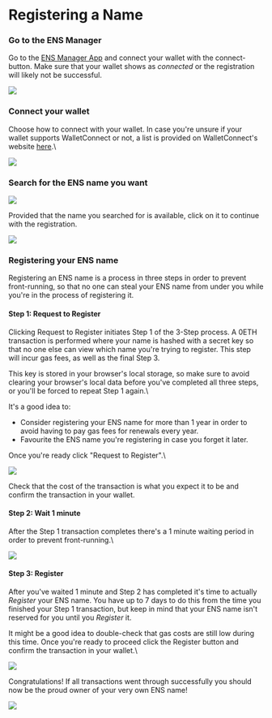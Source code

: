# Registering a Name

### Go to the ENS Manager

Go to the [ENS Manager App](https://app.ens.domains) and connect your wallet with the connect-button. Make sure that your wallet shows as _connected_ or the registration will likely not be successful.

![](https://clarity-so.s3.amazonaws.com/3b15b359-24c1-4156-ba53-e9882a65673f/rbuMH5tkxCjPCssRHDNiXY.png)

### Connect your wallet

Choose how to connect with your wallet. In case you're unsure if your wallet supports WalletConnect or not, a list is provided on WalletConnect's website [here](https://walletconnect.com/registry/wallets).\


![](https://clarity-so.s3.amazonaws.com/3b15b359-24c1-4156-ba53-e9882a65673f/x5xZSV5Caqod3L8CeNe6vp.png)

### Search for the ENS name you want

![](https://clarity-so.s3.amazonaws.com/3b15b359-24c1-4156-ba53-e9882a65673f/vuiFbtLAfvxdozSbKAHZH9.png)

Provided that the name you searched for is available, click on it to continue with the registration.

![](https://clarity-so.s3.amazonaws.com/3b15b359-24c1-4156-ba53-e9882a65673f/azco7vrfEwRAeKd9D2Qn1n.png)

### Registering your ENS name

Registering an ENS name is a process in three steps in order to prevent front-running, so that no one can steal your ENS name from under you while you're in the process of registering it.

#### Step 1: Request to Register

Clicking Request to Register initiates Step 1 of the 3-Step process. A 0ETH transaction is performed where your name is hashed with a secret key so that no one else can view which name you're trying to register. This step will incur gas fees, as well as the final Step 3.

This key is stored in your browser's local storage, so make sure to avoid clearing your browser's local data before you've completed all three steps, or you'll be forced to repeat Step 1 again.\


It's a good idea to:

* Consider registering your ENS name for more than 1 year in order to avoid having to pay gas fees for renewals every year.
* Favourite the ENS name you're registering in case you forget it later.

Once you're ready click "Request to Register".\


![](https://clarity-so.s3.amazonaws.com/3b15b359-24c1-4156-ba53-e9882a65673f/tNj4feydtXbDCqgawtdEyc.png)

Check that the cost of the transaction is what you expect it to be and confirm the transaction in your wallet.

#### Step 2: Wait 1 minute

After the Step 1 transaction completes there's a 1 minute waiting period in order to prevent front-running.\


![](https://clarity-so.s3.amazonaws.com/3b15b359-24c1-4156-ba53-e9882a65673f/4pHmMNYLTa8SjVRzMdNbPE.png)

#### Step 3: Register

After you've waited 1 minute and Step 2 has completed it's time to actually _Register_ your ENS name. You have up to 7 days to do this from the time you finished your Step 1 transaction, but keep in mind that your ENS name isn't reserved for you until you _Register_ it.

It might be a good idea to double-check that gas costs are still low during this time. Once you're ready to proceed click the Register button and confirm the transaction in your wallet.\


![](https://clarity-so.s3.amazonaws.com/3b15b359-24c1-4156-ba53-e9882a65673f/c8un12SvDjjJGGMdNJfNsr.png)

Congratulations! If all transactions went through successfully you should now be the proud owner of your very own ENS name!

![](https://clarity-so.s3.amazonaws.com/3b15b359-24c1-4156-ba53-e9882a65673f/sYCmSsG2tdJVkN3R373x6v.png)
